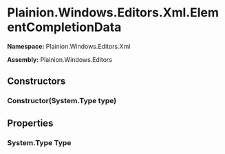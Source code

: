 
# Plainion.Windows.Editors.Xml.ElementCompletionData

**Namespace:** Plainion.Windows.Editors.Xml

**Assembly:** Plainion.Windows.Editors


## Constructors

### Constructor(System.Type type)


## Properties

### System.Type Type
